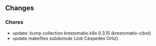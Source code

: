 ## Changes

### Chores

* update: bump collection krestomatio.k8s 0.3.15 (krestomatio-cibot)
* update makefiles subdomule (Job Céspedes Ortiz)
